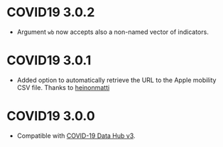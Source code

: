 # COVID19 3.0.2

* Argument `wb` now accepts also a non-named vector of indicators.

# COVID19 3.0.1

* Added option to automatically retrieve the URL to the Apple mobility CSV file. Thanks to [heinonmatti](https://github.com/covid19datahub/COVID19/issues/184)

# COVID19 3.0.0

* Compatible with [COVID-19 Data Hub v3](https://covid19datahub.io/news/index.html).

